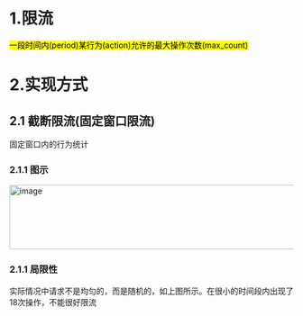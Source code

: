 # 1.限流
<mark>一段时间内(period)某行为(action)允许的最大操作次数(max_count)</mark>
# 2.实现方式

## 2.1 截断限流(固定窗口限流)
固定窗口内的行为统计
### 2.1.1 图示

<img width="631" height="114" alt="image" src="https://github.com/user-attachments/assets/aa7d7fd8-4900-40a5-8cce-560572ae42d3" />

### 2.1.1 局限性
实际情况中请求不是均匀的，而是随机的，如上图所示。在很小的时间段内出现了18次操作，不能很好限流
